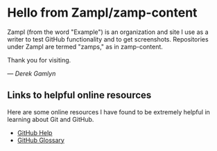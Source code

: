 # Hello from Zampl/zamp-content

Zampl (from the word "Example") is an organization and site I use as a writer to test GitHub functionality and to get screenshots. Repositories under Zampl are termed "zamps," as in zamp-content.

Thank you for visiting.

— _Derek Gamlyn_

## Links to helpful online resources

Here are some online resources I have found to be extremely helpful in learning about Git and GitHub.

- [GitHub Help](https://help.github.com/)
- [GitHub Glossary](https://help.github.com/articles/github-glossary/)
